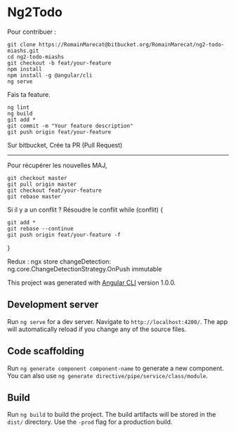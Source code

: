 # Ng2Todo

Pour contribuer : 
``` 
git clone https://RomainMarecat@bitbucket.org/RomainMarecat/ng2-todo-miashs.git
cd ng2-todo-miashs
git checkout -b feat/your-feature
npm install
npm install -g @angular/cli
ng serve
```
Fais ta feature. 
```
ng lint
ng build
git add *
git commit -m "Your feature description"
git push origin feat/your-feature
```
Sur bitbucket, Crée ta PR (Pull Request)

-----

Pour récupérer les nouvelles MAJ,
```
git checkout master
git pull origin master
git checkout feat/your-feature
git rebase master
```
Si il y a un conflit ?
Résoudre le conflit
while (conflit) {
```
git add *
git rebase --continue
git push origin feat/your-feature -f
```
}

Redux : 
ngx store
changeDetection: ng.core.ChangeDetectionStrategy.OnPush
immutable


This project was generated with [Angular CLI](https://github.com/angular/angular-cli) version 1.0.0.

## Development server

Run `ng serve` for a dev server. Navigate to `http://localhost:4200/`. The app will automatically reload if you change any of the source files.

## Code scaffolding

Run `ng generate component component-name` to generate a new component. You can also use `ng generate directive/pipe/service/class/module`.

## Build

Run `ng build` to build the project. The build artifacts will be stored in the `dist/` directory. Use the `-prod` flag for a production build.

